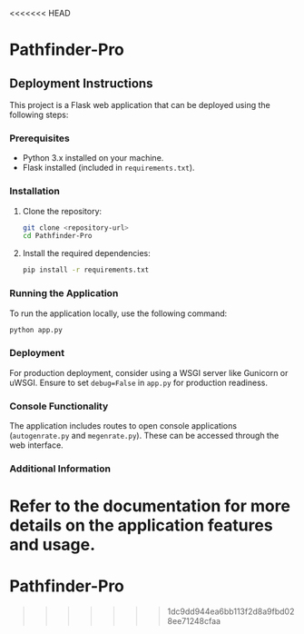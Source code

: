 <<<<<<< HEAD
# Pathfinder-Pro

## Deployment Instructions

This project is a Flask web application that can be deployed using the following steps:

### Prerequisites
- Python 3.x installed on your machine.
- Flask installed (included in `requirements.txt`).

### Installation
1. Clone the repository:
   ```bash
   git clone <repository-url>
   cd Pathfinder-Pro
   ```

2. Install the required dependencies:
   ```bash
   pip install -r requirements.txt
   ```

### Running the Application
To run the application locally, use the following command:
```bash
python app.py
```

### Deployment
For production deployment, consider using a WSGI server like Gunicorn or uWSGI. Ensure to set `debug=False` in `app.py` for production readiness.

### Console Functionality
The application includes routes to open console applications (`autogenrate.py` and `megenrate.py`). These can be accessed through the web interface.

### Additional Information
Refer to the documentation for more details on the application features and usage.
=======
# Pathfinder-Pro
>>>>>>> 1dc9dd944ea6bb113f2d8a9fbd028ee71248cfaa
